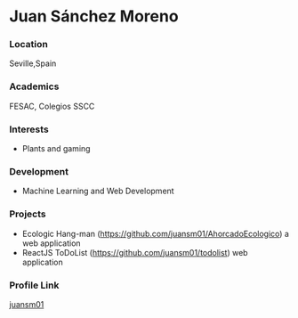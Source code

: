 # Juan Sánchez Moreno

### Location

Seville,Spain

### Academics

FESAC, Colegios SSCC

### Interests

- Plants and gaming

### Development

- Machine Learning and Web Development

### Projects

- Ecologic Hang-man (https://github.com/juansm01/AhorcadoEcologico) a web application
- ReactJS ToDoList (https://github.com/juansm01/todolist) web application

### Profile Link

[juansm01](https://github.com/juansm01)
